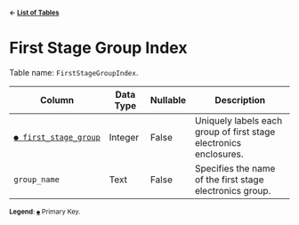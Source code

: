 <sup>**← [List of Tables](../../README.md#metadatabase-schema)**</sup>

# First Stage Group Index

Table name: `FirstStageGroupIndex`.

| Column                                              | Data Type | Nullable | Description                                                       |
| --------------------------------------------------- | --------- | -------- | ----------------------------------------------------------------- |
| [`● first_stage_group`](first_stage_group_index.md) | Integer   | False    | Uniquely labels each group of first stage electronics enclosures. |
| `group_name`                                        | Text      | False    | Specifies the name of the first stage electronics group.          |

<sup>**Legend**: [`●`](first_stage_group_index.md) Primary Key.</sup>
